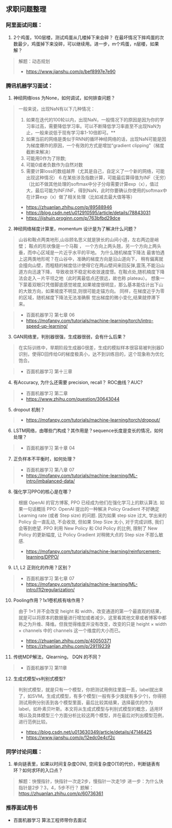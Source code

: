 ## 求职问题整理

### 阿里面试问题：
1. 2个鸡蛋，100层楼，测试鸡蛋从几楼掉下来会碎？ 在最坏情况下摔鸡蛋的次数最少，鸡蛋掉下来没碎，可以继续用。进一步，m个鸡蛋，n层楼，如果解？
> 解题：动态规划
>- https://www.jianshu.com/p/bef8997e7e90

### 腾讯机器学习面试：
1. 神经网络loss 为None，如何调试，如何排查问题？
> 一般来说，出现NaN有以下几种情况：
> 1. 如果在迭代的100轮以内，出现NaN，一般情况下的原因是因为你的学习率过高，需要降低学习率。可以不断降低学习率直至不出现NaN为止，一般来说低于现有学习率1-10倍即可。**
> 2. 如果当前的网络是类似于RNN的循环神经网络的话，出现NaN可能是因为梯度爆炸的原因，一个有效的方式是增加“gradient clipping”（梯度截断来解决）
> 3. 可能用0作为了除数;
> 4. 可能0或者负数作为自然对数
> 5. 需要计算loss的数组越界（尤其是自己，自定义了一个新的网络，可能出现这种情况）
> 6.在某些涉及指数计算，可能最后算得值为INF（无穷）（比如不做其他处理的softmax中分子分母需要计算exp（x），值过大，最后可能为INF/INF，得到NaN，此时你要确认你使用的softmax中在计算exp（x）做了相关处理（比如减去最大值等等）
>- https://zhuanlan.zhihu.com/p/89588946
>- https://blog.csdn.net/u012910595/article/details/78843031
>- https://jishuin.proginn.com/p/763bfbd29dce
	

2. 神经网络梯度计算里，momentum 设计是为了解决什么问题？
> 山谷和鞍点两类地形,山谷顾名思义就是狭长的山间小道，左右两边是峭壁；
> 鞍点的形状像是一个马鞍 ， 一个方向上两头翘，另一个方向上两头垂，而中心区域是一片近乎水平的平地。
> 为什么随机梯度下降法 最害怕遇上这两类地形呢？在山谷中，准确的梯度方向是沿山道向下， 稍有偏离就会撞向山壁，而粗糙的梯度估计使得它在两山壁间来回反弹,震荡,不能沿山道方向迅速下降，
> 导致收敛不稳定和收敛速度憬。在鞍点处,随机楠度下降法会走入－片平坦之地（此时离最低点还很远，故也称 plateau）。
> 想象一下蒙着双眼只凭借脚底感觉坡度,如果坡度很明显，那么基本能估计出下山的大致方向，如果坡度不明显,则很可能走锚方向。
> 同样，在梯度近乎为零的区域，随机梯度下降法无法准确察 觉出梯度的微小变化,结果就停滞下来。

>- 百面机器学习 第七章 06
>- https://mofanpy.com/tutorials/machine-learning/torch/intro-speed-up-learning/

3. GAN网络里，判别器很强，生成器很弱，会有什么后果？
> 在实际训练中，旱期阶段生成器G很差，生成的模拟样本很容易被判别器D识别，使得D回传给G的梯度极真小，达不到训练目的，这个现象称为优化饱合。

>- 百面机器学习 第十三章

4. 有Accuracy, 为什么还需要 precision, recall？ ROC曲线？AUC?
>- 百面机器学习 第二章
>- https://www.zhihu.com/question/30643044

5. dropout 机制？
>- https://mofanpy.com/tutorials/machine-learning/torch/dropout/

6. LSTM网络，由哪些门构成？其作用是？sequence长度是变长的情况，如何处理？
>- 百面机器学习 第十章 04

7. 正负样本不平衡时，如何处理？
>- 百面机器学习 第八章 07
>- https://mofanpy.com/tutorials/machine-learning/ML-intro/imbalanced-data/

8. 强化学习PPO的核心是在哪？
> 根据 OpenAI 的官方博客, PPO 已经成为他们在强化学习上的默认算法. 如果一句话概括 PPO: OpenAI 提出的一种解决 Policy Gradient 不好确定 Learning rate (或者 Step size) 的问题. 因为如果 step size 过大, 学出来的 Policy 会一直乱动, 不会收敛, 但如果 Step Size 太小, 对于完成训练, 我们会等到绝望. PPO 利用 New Policy 和 Old Policy 的比例, 限制了 New Policy 的更新幅度, 让 Policy Gradient 对稍微大点的 Step size 不那么敏感.
>- https://mofanpy.com/tutorials/machine-learning/reinforcement-learning/DPPO/

9. L1, L2 正则化的作用？区别？
>- 百面机器学习 第七章 07
>- https://mofanpy.com/tutorials/machine-learning/ML-intro/l1l2regularization/

10. Pooling作用？1x1卷机核有啥作用？
>由于 1×1 并不会改变 height 和 width，改变通道的第一个最直观的结果，就是可以将原本的数据量进行增加或者减少。这里看其他文章或者博客中都称之为升维、降维。但我觉得维度并没有改变，改变的只是 height × width × channels 中的 channels 这一个维度的大小而已。
>- https://zhuanlan.zhihu.com/p/40050371
>- https://zhuanlan.zhihu.com/p/29119239

11. 传统MDP解法，Qlearning， DQN 的不同？
>- 百面机器学习 第11章 

12. 生成式模型vs判别式模型?
> 判别式模型，就是只有一个模型，你把测试用例往里面一丢，label就出来了，如SVM。生成式模型，有多个模型(一般有多少类就有多少个)，你得把测试用例分别丢到各个模型里面，最后比较其结果，选择最优的作为label，如朴素贝叶斯。本文将从生成式模型与判别式模型的概念，适用环境以及具体模型三个方面分析比较这两个模型，并在最后对列出模型范例，进行范例比较。
>- https://blog.csdn.net/u013630349/article/details/47146425
>- https://www.jianshu.com/p/12edc0e4cf2c

### 同学讨论问题：
1. 单向链表里，如果以时间复杂度O(N), 空间复杂度O(1)的代价，判断链表有环？如何求环的入口点？
> 解题：快慢指针，快指针一次走2步，慢指针一次走1步
> 进一步：为什么快指针是2步？3，4，5步不行？
> 题解：https://zhuanlan.zhihu.com/p/60736361

### 推荐面试用书
* 百面机器学习 算法工程师带你去面试
    
